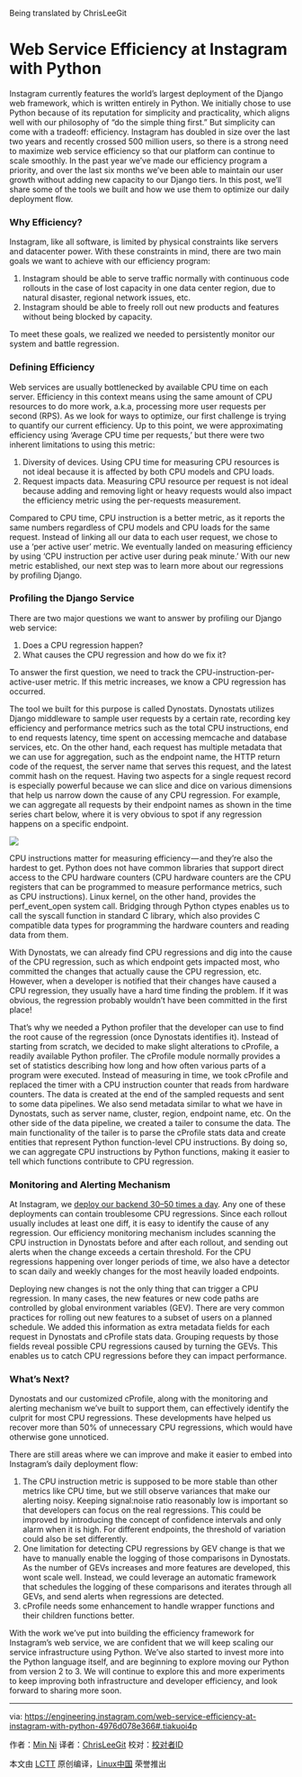 Being translated by ChrisLeeGit

Web Service Efficiency at Instagram with Python
===============================================

Instagram currently features the world’s largest deployment of the Django web framework, which is written entirely in Python. We initially chose to use Python because of its reputation for simplicity and practicality, which aligns well with our philosophy of “do the simple thing first.” But simplicity can come with a tradeoff: efficiency. Instagram has doubled in size over the last two years and recently crossed 500 million users, so there is a strong need to maximize web service efficiency so that our platform can continue to scale smoothly. In the past year we’ve made our efficiency program a priority, and over the last six months we’ve been able to maintain our user growth without adding new capacity to our Django tiers. In this post, we’ll share some of the tools we built and how we use them to optimize our daily deployment flow.

### Why Efficiency?

Instagram, like all software, is limited by physical constraints like servers and datacenter power. With these constraints in mind, there are two main goals we want to achieve with our efficiency program:

1. Instagram should be able to serve traffic normally with continuous code rollouts in the case of lost capacity in one data center region, due to natural disaster, regional network issues, etc.
2. Instagram should be able to freely roll out new products and features without being blocked by capacity.

To meet these goals, we realized we needed to persistently monitor our system and battle regression.

### Defining Efficiency

Web services are usually bottlenecked by available CPU time on each server. Efficiency in this context means using the same amount of CPU resources to do more work, a.k.a, processing more user requests per second (RPS). As we look for ways to optimize, our first challenge is trying to quantify our current efficiency. Up to this point, we were approximating efficiency using ‘Average CPU time per requests,’ but there were two inherent limitations to using this metric:

1. Diversity of devices. Using CPU time for measuring CPU resources is not ideal because it is affected by both CPU models and CPU loads.
2. Request impacts data. Measuring CPU resource per request is not ideal because adding and removing light or heavy requests would also impact the efficiency metric using the per-requests measurement.

Compared to CPU time, CPU instruction is a better metric, as it reports the same numbers regardless of CPU models and CPU loads for the same request. Instead of linking all our data to each user request, we chose to use a ‘per active user’ metric. We eventually landed on measuring efficiency by using ‘CPU instruction per active user during peak minute.’ With our new metric established, our next step was to learn more about our regressions by profiling Django.

### Profiling the Django Service

There are two major questions we want to answer by profiling our Django web service:

1. Does a CPU regression happen?
2. What causes the CPU regression and how do we fix it?

To answer the first question, we need to track the CPU-instruction-per-active-user metric. If this metric increases, we know a CPU regression has occurred.

The tool we built for this purpose is called Dynostats. Dynostats utilizes Django middleware to sample user requests by a certain rate, recording key efficiency and performance metrics such as the total CPU instructions, end to end requests latency, time spent on accessing memcache and database services, etc. On the other hand, each request has multiple metadata that we can use for aggregation, such as the endpoint name, the HTTP return code of the request, the server name that serves this request, and the latest commit hash on the request. Having two aspects for a single request record is especially powerful because we can slice and dice on various dimensions that help us narrow down the cause of any CPU regression. For example, we can aggregate all requests by their endpoint names as shown in the time series chart below, where it is very obvious to spot if any regression happens on a specific endpoint.

![](https://d262ilb51hltx0.cloudfront.net/max/800/1*3iouYiAchYBwzF-v0bALMw.png)

CPU instructions matter for measuring efficiency — and they’re also the hardest to get. Python does not have common libraries that support direct access to the CPU hardware counters (CPU hardware counters are the CPU registers that can be programmed to measure performance metrics, such as CPU instructions). Linux kernel, on the other hand, provides the perf_event_open system call. Bridging through Python ctypes enables us to call the syscall function in standard C library, which also provides C compatible data types for programming the hardware counters and reading data from them.
 
 With Dynostats, we can already find CPU regressions and dig into the cause of the CPU regression, such as which endpoint gets impacted most, who committed the changes that actually cause the CPU regression, etc. However, when a developer is notified that their changes have caused a CPU regression, they usually have a hard time finding the problem. If it was obvious, the regression probably wouldn’t have been committed in the first place!
 
 That’s why we needed a Python profiler that the developer can use to find the root cause of the regression (once Dynostats identifies it). Instead of starting from scratch, we decided to make slight alterations to cProfile, a readily available Python profiler. The cProfile module normally provides a set of statistics describing how long and how often various parts of a program were executed. Instead of measuring in time, we took cProfile and replaced the timer with a CPU instruction counter that reads from hardware counters. The data is created at the end of the sampled requests and sent to some data pipelines. We also send metadata similar to what we have in Dynostats, such as server name, cluster, region, endpoint name, etc.
On the other side of the data pipeline, we created a tailer to consume the data. The main functionality of the tailer is to parse the cProfile stats data and create entities that represent Python function-level CPU instructions. By doing so, we can aggregate CPU instructions by Python functions, making it easier to tell which functions contribute to CPU regression.

### Monitoring and Alerting Mechanism

At Instagram, we [deploy our backend 30–50 times a day][1]. Any one of these deployments can contain troublesome CPU regressions. Since each rollout usually includes at least one diff, it is easy to identify the cause of any regression. Our efficiency monitoring mechanism includes scanning the CPU instruction in Dynostats before and after each rollout, and sending out alerts when the change exceeds a certain threshold. For the CPU regressions happening over longer periods of time, we also have a detector to scan daily and weekly changes for the most heavily loaded endpoints.
 
 Deploying new changes is not the only thing that can trigger a CPU regression. In many cases, the new features or new code paths are controlled by global environment variables (GEV). There are very common practices for rolling out new features to a subset of users on a planned schedule. We added this information as extra metadata fields for each request in Dynostats and cProfile stats data. Grouping requests by those fields reveal possible CPU regressions caused by turning the GEVs. This enables us to catch CPU regressions before they can impact performance.

### What’s Next?

Dynostats and our customized cProfile, along with the monitoring and alerting mechanism we’ve built to support them, can effectively identify the culprit for most CPU regressions. These developments have helped us recover more than 50% of unnecessary CPU regressions, which would have otherwise gone unnoticed. 
 
 There are still areas where we can improve and make it easier to embed into Instagram’s daily deployment flow:

1. The CPU instruction metric is supposed to be more stable than other metrics like CPU time, but we still observe variances that make our alerting noisy. Keeping signal:noise ratio reasonably low is important so that developers can focus on the real regressions. This could be improved by introducing the concept of confidence intervals and only alarm when it is high. For different endpoints, the threshold of variation could also be set differently.
2. One limitation for detecting CPU regressions by GEV change is that we have to manually enable the logging of those comparisons in Dynostats. As the number of GEVs increases and more features are developed, this wont scale well. Instead, we could leverage an automatic framework that schedules the logging of these comparisons and iterates through all GEVs, and send alerts when regressions are detected.
3. cProfile needs some enhancement to handle wrapper functions and their children functions better.

With the work we’ve put into building the efficiency framework for Instagram’s web service, we are confident that we will keep scaling our service infrastructure using Python. We’ve also started to invest more into the Python language itself, and are beginning to explore moving our Python from version 2 to 3. We will continue to explore this and more experiments to keep improving both infrastructure and developer efficiency, and look forward to sharing more soon.

--------------------------------------------------------------------------------

via: https://engineering.instagram.com/web-service-efficiency-at-instagram-with-python-4976d078e366#.tiakuoi4p

作者：[Min Ni][a]
译者：[ChrisLeeGit](https://github.com/chrisleegit)
校对：[校对者ID](https://github.com/校对者ID)

本文由 [LCTT](https://github.com/LCTT/TranslateProject) 原创编译，[Linux中国](https://linux.cn/) 荣誉推出

[a]: https://engineering.instagram.com/@InstagramEng?source=post_header_lockup
[1]: https://engineering.instagram.com/continuous-deployment-at-instagram-1e18548f01d1#.p5adp7kcz
